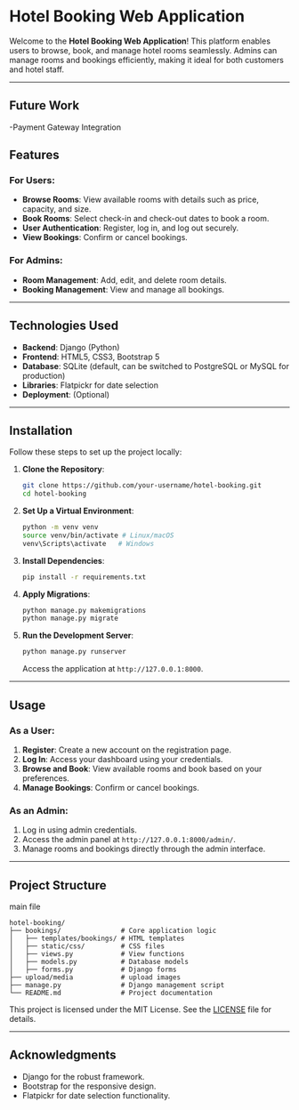 # Hotel Booking Web Application

Welcome to the **Hotel Booking Web Application**! This platform enables users to browse, book, and manage hotel rooms seamlessly. Admins can manage rooms and bookings efficiently, making it ideal for both customers and hotel staff.

---

## Future Work

-Payment Gateway Integration

## Features

### For Users:

- **Browse Rooms**: View available rooms with details such as price, capacity, and size.
- **Book Rooms**: Select check-in and check-out dates to book a room.
- **User Authentication**: Register, log in, and log out securely.
- **View Bookings**: Confirm or cancel bookings.

### For Admins:

- **Room Management**: Add, edit, and delete room details.
- **Booking Management**: View and manage all bookings.

---

## Technologies Used

- **Backend**: Django (Python)
- **Frontend**: HTML5, CSS3, Bootstrap 5
- **Database**: SQLite (default, can be switched to PostgreSQL or MySQL for production)
- **Libraries**: Flatpickr for date selection
- **Deployment**: (Optional)

---

## Installation

Follow these steps to set up the project locally:

1. **Clone the Repository**:

   ```bash
   git clone https://github.com/your-username/hotel-booking.git
   cd hotel-booking
   ```

2. **Set Up a Virtual Environment**:

   ```bash
   python -m venv venv
   source venv/bin/activate # Linux/macOS
   venv\Scripts\activate   # Windows
   ```

3. **Install Dependencies**:

   ```bash
   pip install -r requirements.txt
   ```

4. **Apply Migrations**:

   ```bash
   python manage.py makemigrations
   python manage.py migrate
   ```

5. **Run the Development Server**:
   ```bash
   python manage.py runserver
   ```
   Access the application at `http://127.0.0.1:8000`.

---

## Usage

### As a User:

1. **Register**: Create a new account on the registration page.
2. **Log In**: Access your dashboard using your credentials.
3. **Browse and Book**: View available rooms and book based on your preferences.
4. **Manage Bookings**: Confirm or cancel bookings.

### As an Admin:

1. Log in using admin credentials.
2. Access the admin panel at `http://127.0.0.1:8000/admin/`.
3. Manage rooms and bookings directly through the admin interface.

---

## Project Structure

main file

```plaintext
hotel-booking/
├── bookings/               # Core application logic
│   ├── templates/bookings/ # HTML templates
│   ├── static/css/         # CSS files
│   ├── views.py            # View functions
│   ├── models.py           # Database models
│   ├── forms.py            # Django forms
├── upload/media            # upload images
├── manage.py               # Django management script
└── README.md               # Project documentation
```


This project is licensed under the MIT License. See the [LICENSE](LICENSE) file for details.

---

## Acknowledgments

- Django for the robust framework.
- Bootstrap for the responsive design.
- Flatpickr for date selection functionality.
